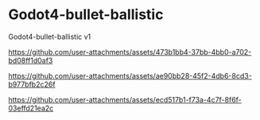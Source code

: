# Godot4-bullet-ballistic
Godot4-bullet-ballistic v1

https://github.com/user-attachments/assets/473b1bb4-37bb-4bb0-a702-bd08ff1d0af3



https://github.com/user-attachments/assets/ae90bb28-45f2-4db6-8cd3-b977bfb2c26f



https://github.com/user-attachments/assets/ecd517b1-f73a-4c7f-8f6f-03effd21ea2c

